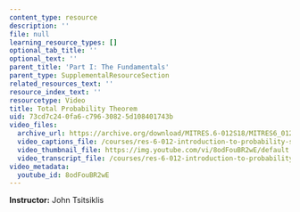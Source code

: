 ```yaml
---
content_type: resource
description: ''
file: null
learning_resource_types: []
optional_tab_title: ''
optional_text: ''
parent_title: 'Part I: The Fundamentals'
parent_type: SupplementalResourceSection
related_resources_text: ''
resource_index_text: ''
resourcetype: Video
title: Total Probability Theorem
uid: 73cd7c24-0fa6-c796-3082-5d108401743b
video_files:
  archive_url: https://archive.org/download/MITRES.6-012S18/MITRES6_012S18_L02-07_300k.mp4
  video_captions_file: /courses/res-6-012-introduction-to-probability-spring-2018/c2d7e847f11d5f8198bc9d9d0843afa2_8odFouBR2wE.vtt
  video_thumbnail_file: https://img.youtube.com/vi/8odFouBR2wE/default.jpg
  video_transcript_file: /courses/res-6-012-introduction-to-probability-spring-2018/5720821f7d3941124cc071b3ca47cb9b_8odFouBR2wE.pdf
video_metadata:
  youtube_id: 8odFouBR2wE
---
```


**Instructor:** John Tsitsiklis